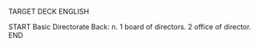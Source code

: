 TARGET DECK
ENGLISH

START
Basic
Directorate
Back: n. 1 board of directors. 2 office of director.
END
